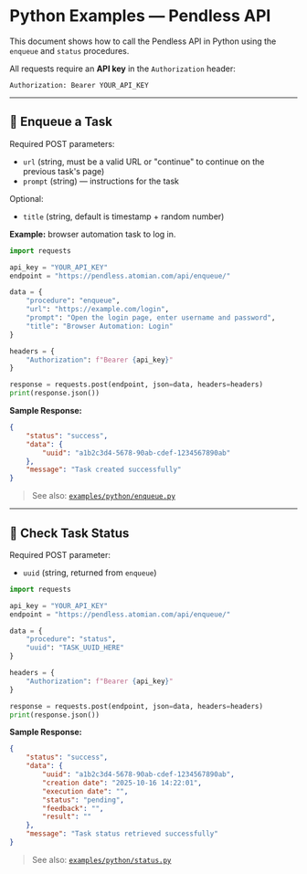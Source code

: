 # Python Examples — Pendless API

This document shows how to call the Pendless API in Python using the `enqueue` and `status` procedures.

All requests require an **API key** in the `Authorization` header:

```
Authorization: Bearer YOUR_API_KEY
```

---

## 📝 Enqueue a Task

Required POST parameters:

- `url` (string, must be a valid URL or "continue" to continue on the previous task's page)  
- `prompt` (string) — instructions for the task  

Optional:

- `title` (string, default is timestamp + random number)  

**Example:** browser automation task to log in.

```python
import requests

api_key = "YOUR_API_KEY"
endpoint = "https://pendless.atomian.com/api/enqueue/"

data = {
    "procedure": "enqueue",
    "url": "https://example.com/login",
    "prompt": "Open the login page, enter username and password",
    "title": "Browser Automation: Login"
}

headers = {
    "Authorization": f"Bearer {api_key}"
}

response = requests.post(endpoint, json=data, headers=headers)
print(response.json())
```

**Sample Response:**

```json
{
    "status": "success",
    "data": {
        "uuid": "a1b2c3d4-5678-90ab-cdef-1234567890ab"
    },
    "message": "Task created successfully"
}
```

> See also: [`examples/python/enqueue.py`](../examples/python/enqueue.py)

---

## 📝 Check Task Status

Required POST parameter:

- `uuid` (string, returned from `enqueue`)  

```python
import requests

api_key = "YOUR_API_KEY"
endpoint = "https://pendless.atomian.com/api/enqueue/"

data = {
    "procedure": "status",
    "uuid": "TASK_UUID_HERE"
}

headers = {
    "Authorization": f"Bearer {api_key}"
}

response = requests.post(endpoint, json=data, headers=headers)
print(response.json())
```

**Sample Response:**

```json
{
    "status": "success",
    "data": {
        "uuid": "a1b2c3d4-5678-90ab-cdef-1234567890ab",
        "creation date": "2025-10-16 14:22:01",
        "execution date": "",
        "status": "pending",
        "feedback": "",
        "result": ""
    },
    "message": "Task status retrieved successfully"
}
```

> See also: [`examples/python/status.py`](../examples/python/status.py)


